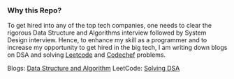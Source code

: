 ### Why this Repo?

To get hired into any of the top tech companies, one needs to clear the rigorous Data Structure and Algorithms interview followed by System Design interview. Hence, 
to enhance my skill as a programmer and to increase my opportunity to get hired in the big tech, I am writing down blogs on DSA and solving [Leetcode](https://leetcode.com/) and 
[Codechef](https://www.codechef.com/) problems.

Blogs: [Data Structure and Algorithm](mayurji.github.io/data-structure-algorithms/)
LeetCode: [Solving DSA](https://leetcode.com/Mayur-jain/)
